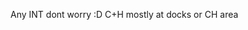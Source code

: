 
Any INT dont worry :D
C+H 
mostly at docks or CH area 


<!---
konata420/konata420 is a ✨ special ✨ repository because its `README.md` (this file) appears on your GitHub profile.
You can click the Preview link to take a look at your changes.
--->

